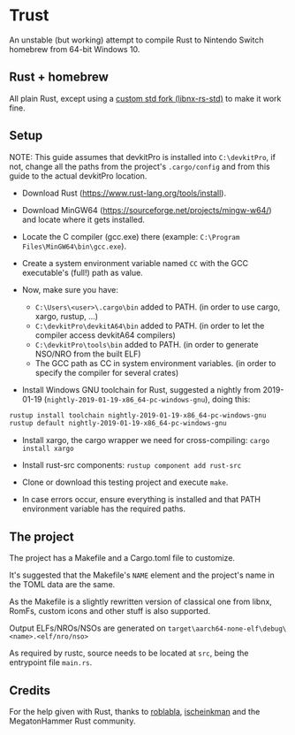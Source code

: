 # Trust

An unstable (but working) attempt to compile Rust to Nintendo Switch homebrew from 64-bit Windows 10.

## Rust + homebrew

All plain Rust, except using a [custom std fork (libnx-rs-std)](https://github.com/ischeinkman/libnx-rs-std) to make it work fine.

## Setup

NOTE: This guide assumes that devkitPro is installed into `C:\devkitPro`, if not, change all the paths from the project's `.cargo/config` and from this guide to the actual devkitPro location.

- Download Rust (https://www.rust-lang.org/tools/install).

- Download MinGW64 (https://sourceforge.net/projects/mingw-w64/) and locate where it gets installed.

- Locate the C compiler (gcc.exe) there (example: `C:\Program Files\MinGW64\bin\gcc.exe`).

- Create a system environment variable named `CC` with the GCC executable's (full!) path as value.

- Now, make sure you have:

  - `C:\Users\<user>\.cargo\bin` added to PATH. (in order to use cargo, xargo, rustup, ...)
  - `C:\devkitPro\devkitA64\bin` added to PATH. (in order to let the compiler access devkitA64 compilers)
  - `C:\devkitPro\tools\bin` added to PATH. (in order to generate NSO/NRO from the built ELF)
  - The GCC path as CC in system environment variables. (in order to specify the compiler for several crates)

- Install Windows GNU toolchain for Rust, suggested a nightly from 2019-01-19 (`nightly-2019-01-19-x86_64-pc-windows-gnu`), doing this:

```sh
rustup install toolchain nightly-2019-01-19-x86_64-pc-windows-gnu
rustup default nightly-2019-01-19-x86_64-pc-windows-gnu
```

- Install xargo, the cargo wrapper we need for cross-compiling: `cargo install xargo`

- Install rust-src components: `rustup component add rust-src`

- Clone or download this testing project and execute `make`.

- In case errors occur, ensure everything is installed and that PATH environment variable has the required paths.

## The project

The project has a Makefile and a Cargo.toml file to customize.

It's suggested that the Makefile's `NAME` element and the project's name in the TOML data are the same.

As the Makefile is a slightly rewritten version of classical one from libnx, RomFs, custom icons and other stuff is also supported.

Output ELFs/NROs/NSOs are generated on `target\aarch64-none-elf\debug\<name>.<elf/nro/nso>`

As required by rustc, source needs to be located at `src`, being the entrypoint file `main.rs`.

## Credits

For the help given with Rust, thanks to [roblabla](https://github.com/roblabla), [ischeinkman](https://github.com/ischeinkman) and the MegatonHammer Rust community.